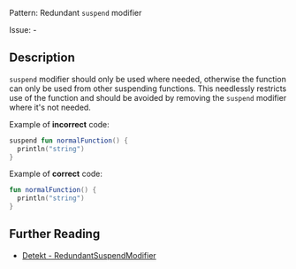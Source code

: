 Pattern: Redundant `suspend` modifier

Issue: -

## Description

`suspend` modifier should only be used where needed, otherwise the function can only be used from other suspending functions. This needlessly restricts use of the function and should be avoided by removing the `suspend` modifier where it's not needed.

Example of **incorrect** code:

```kotlinsuspend fun normalFunction() {  println("string")}```
Example of **correct** code:

```kotlinfun normalFunction() {  println("string")}```

## Further Reading

* [Detekt - RedundantSuspendModifier](https://arturbosch.github.io/detekt/coroutines.html#redundantsuspendmodifier)